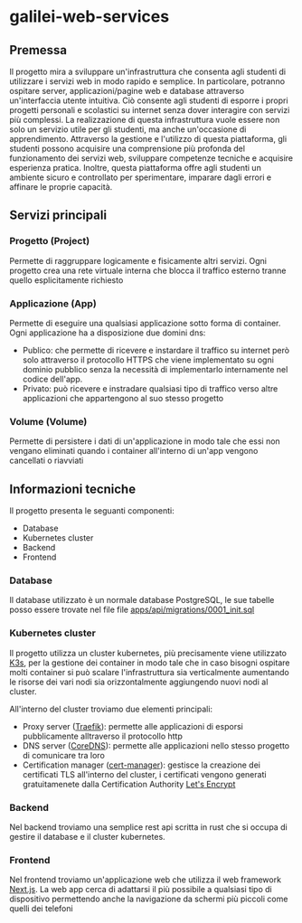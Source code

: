 # galilei-web-services

## Premessa

Il progetto mira a sviluppare un'infrastruttura che consenta agli studenti di utilizzare i servizi web in modo rapido e semplice. In particolare, potranno ospitare server, applicazioni/pagine web e database attraverso un'interfaccia utente intuitiva. Ciò consente agli studenti di esporre i propri progetti personali e scolastici su internet senza dover interagire con servizi più complessi.
La realizzazione di questa infrastruttura vuole essere non solo un servizio utile per gli studenti, ma anche un'occasione di apprendimento. Attraverso la gestione e l'utilizzo di questa piattaforma, gli studenti possono acquisire una comprensione più profonda del funzionamento dei servizi web, sviluppare competenze tecniche e acquisire esperienza pratica. Inoltre, questa piattaforma offre agli studenti un ambiente sicuro e controllato per sperimentare, imparare dagli errori e affinare le proprie capacità.

## Servizi principali

### Progetto (Project)

Permette di raggruppare logicamente e fisicamente altri servizi. Ogni progetto crea una rete virtuale interna che blocca il traffico esterno tranne quello esplicitamente richiesto

### Applicazione (App)

Permette di eseguire una qualsiasi applicazione sotto forma di container. Ogni applicazione ha a disposizione due domini dns:

- Publico: che permette di ricevere e instardare il traffico su internet però solo attraverso il protocollo HTTPS che viene implementato su ogni dominio pubblico senza la necessità di implementarlo internamente nel codice dell'app.
- Privato: può ricevere e instradare qualsiasi tipo di traffico verso altre applicazioni che appartengono al suo stesso progetto

### Volume (Volume)

Permette di persistere i dati di un'applicazione in modo tale che essi non vengano eliminati quando i container all'interno di un'app vengono cancellati o riavviati

## Informazioni tecniche

Il progetto presenta le seguanti componenti:

- Database
- Kubernetes cluster
- Backend
- Frontend

### Database

Il database utilizzato è un normale database PostgreSQL, le sue tabelle posso essere trovate nel file file [apps/api/migrations/0001_init.sql](https://github.com/fvckDesa/galilei-web-services/blob/main/apps/api/migrations/0001_init.sql)

### Kubernetes cluster

Il progetto utilizza un cluster kubernetes, più precisamente viene utilizzato [K3s](https://k3s.io/), per la gestione dei container in modo tale che in caso bisogni ospitare molti container si può scalare l'infrastruttura sia verticalmente aumentando le risorse dei vari nodi sia orizzontalmente aggiungendo nuovi nodi al cluster.

All'interno del cluster troviamo due elementi principali:

- Proxy server ([Traefik](https://doc.traefik.io/traefik/)): permette alle applicazioni di esporsi pubblicamente alltraverso il protocollo http
- DNS server ([CoreDNS](https://coredns.io/)): permette alle applicazioni nello stesso progetto di comunicare tra loro
- Certification manager ([cert-manager](https://cert-manager.io/docs/)): gestisce la creazione dei certificati TLS all'interno del cluster, i certificati vengono generati gratuitamenete dalla Certification Authority [Let's Encrypt](https://letsencrypt.org/)

### Backend

Nel backend troviamo una semplice rest api scritta in rust che si occupa di gestire il database e il cluster kubernetes.

### Frontend

Nel frontend troviamo un'applicazione web che utilizza il web framework [Next.js](https://nextjs.org/). La web app cerca di adattarsi il più possibile a qualsiasi tipo di dispositivo permettendo anche la navigazione da schermi più piccoli come quelli dei telefoni
